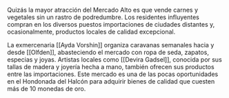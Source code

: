 Quizás la mayor atracción del Mercado Alto es que vende carnes y vegetales sin un rastro de podredumbre. Los residentes influyentes compran en los diversos puestos importaciones de ciudades distantes y, ocasionalmente, productos locales de calidad excepcional.

La exmercenaria [[Ayda Vorshin]] organiza caravanas semanales hacia y desde [[Olfden]], abasteciendo el mercado con ropa de seda, zapatos, especias y joyas. Artistas locales como [[Devira Gadsel]], conocida por sus tallas de madera y joyería hecha a mano, también ofrecen sus productos entre las importaciones. Este mercado es una de las pocas oportunidades en el Hondonada del Halcón para adquirir bienes de calidad que cuesten más de 10 monedas de oro.